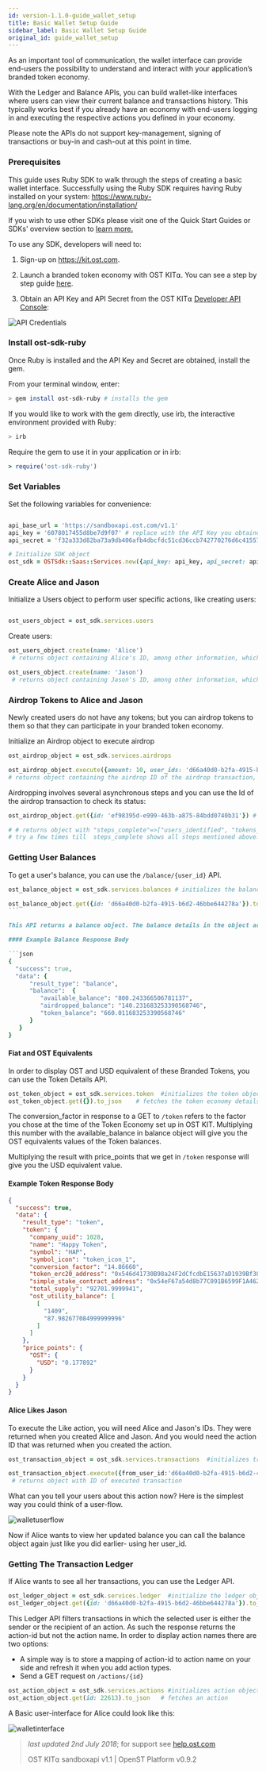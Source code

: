 ```yaml
---
id: version-1.1.0-guide_wallet_setup
title: Basic Wallet Setup Guide
sidebar_label: Basic Wallet Setup Guide
original_id: guide_wallet_setup
---
```


 As an important tool of communication, the wallet interface can provide end-users the possibility to understand and interact with your application’s branded token economy. 

With the Ledger and Balance APIs, you can build wallet-like interfaces where users can view their current balance and transactions history. This typically works best if you already have an economy with end-users logging in and executing the respective actions you defined in your economy. 

Please note the APIs do not support key-management, signing of transactions or buy-in and cash-out at this point in time. 

### Prerequisites 
This guide uses Ruby SDK to walk through the steps of creating a basic wallet interface. Successfully using the Ruby SDK requires having Ruby installed on your system: [<u>https://www.ruby-lang.org/en/documentation/installation/</u>](https://www.ruby-lang.org/en/documentation/installation/)

If you wish to use other SDKs please visit one of the Quick Start Guides or SDKs' overview section to [<u>learn more</u>.](/docs/sdks_overview.html)

To use any SDK, developers will need to:

1. Sign-up on [<u>https://kit.ost.com</u>](https://kit.ost.com).

2. Launch a branded token economy with OST KIT⍺. You can see a step by step guide [<u>here</u>](/docs/kit_overview.html).

3. Obtain an API Key and API Secret from the OST KIT⍺ [<u>Developer API Console</u>](https://kit.ost.com/developer-api-console):

![API Credentials](assets/Developer_section.jpg)

### Install ost-sdk-ruby

Once Ruby is installed and the API Key and Secret are obtained, install the gem.

From your terminal window, enter:

```bash
> gem install ost-sdk-ruby # installs the gem
```

If you would like to work with the gem directly, use irb, the interactive environment provided with Ruby:

```bash
> irb
```

Require the gem to use it in your application or in irb:

```ruby
> require('ost-sdk-ruby')
```

### Set Variables

Set the following variables for convenience:

```ruby

api_base_url = 'https://sandboxapi.ost.com/v1.1'  
api_key = '6078017455d8be7d9f07' # replace with the API Key you obtained earlier
api_secret = 'f32a333d82ba73a9db406afb4dbcfdc51cd36ccb742770276d6c4155783ca8d0' # replace with the API Secret you obtained earlier

# Initialize SDK object
ost_sdk = OSTSdk::Saas::Services.new({api_key: api_key, api_secret: api_secret, api_base_url: api_base_url})

```

### Create Alice and Jason

Initialize a Users object to perform user specific actions, like creating users:

```ruby

ost_users_object = ost_sdk.services.users

```

Create users:

```ruby
ost_users_object.create(name: 'Alice')
 # returns object containing Alice's ID, among other information, which you will need later

ost_users_object.create(name: 'Jason')
 # returns object containing Jason's ID, among other information, which you will need later
```

### Airdrop Tokens to Alice and Jason

Newly created users do not have any tokens; but you can airdrop tokens to them so that they can participate in your branded token economy.


Initialize an Airdrop object to execute airdrop

```ruby
ost_airdrop_object = ost_sdk.services.airdrops
```

```ruby
ost_airdrop_object.execute({amount: 10, user_ids: 'd66a40d0-b2fa-4915-b6d2-46bbe644278a, df7153f1-c1cf-4ae2-b980-f04df1e68bb3'})  # airdrops 10 branded tokens to two users whoes IDs have been specified.
# returns object containing the airdrop ID of the airdrop transaction, among other information, which you will need later
```

Airdropping involves several asynchronous steps and you can use the Id of the airdrop transaction to check its status:

```ruby
ost_airdrop_object.get({id: 'ef98395d-e999-463b-a875-84bdd0740b31'}) # actual airdrop ID will differ

# # returns object with "steps_complete"=>["users_identified", "tokens_transfered", "contract_approved", "allocation_done"]
# try a few times till  steps_complete shows all steps mentioned above.
```

### Getting User Balances
To get a user's balance, you can use the `/balance/{user_id}` API.

```ruby
ost_balance_object = ost_sdk.services.balances # initializes the balance object

ost_balance_object.get({id: 'd66a40d0-b2fa-4915-b6d2-46bbe644278a'}).to_json   # Fetch the user's balance
``` 

This API returns a balance object. The balance details in the object are in (BT) your Branded Tokens. 

#### Example Balance Response Body

```json
{
  "success": true,
  "data": {  
      "result_type": "balance",
      "balance":  {  
         "available_balance": "800.243366506781137",
         "airdropped_balance": "140.231683253390568746",
         "token_balance": "660.011683253390568746"
      }
   }
}
```

#### Fiat and OST Equivalents
In order to display OST and USD equivalent of these Branded Tokens, you can use the Token Details API. 

```ruby
ost_token_object = ost_sdk.services.token  #initializes the token object
ost_token_object.get({}).to_json    # fetches the token economy details
```

The conversion_factor in response to a GET to `/token` refers to the factor you chose at the time of the Token Economy set up in OST KIT. Multiplying this number with the available_balance in balance object will give you the OST equivalents values of the Token balances. 

Multiplying the result with price_points that we get in `/token` response will give you the USD equivalent value.

#### Example Token Response Body
```json
{
  "success": true,
  "data": {
    "result_type": "token",
    "token": {
      "company_uuid": 1028,
      "name": "Happy Token",
      "symbol": "HAP",
      "symbol_icon": "token_icon_1",
      "conversion_factor": "14.86660",
      "token_erc20_address": "0x546d41730B98a24F2dCfcdbE15637aD1939Bf38b",
      "simple_stake_contract_address": "0x54eF67a54d8b77C091B6599F1A462Ec7b4dFc648",
      "total_supply": "92701.9999941",
      "ost_utility_balance": [
        [
          "1409",
          "87.982677084999999996"
        ]
      ]
    },
    "price_points": {
      "OST": {
        "USD": "0.177892"
      }
    }
  }
}
```

#### Alice Likes Jason
To execute the Like action, you will need Alice and Jason's IDs. They were returned when you created Alice and Jason.  And you would need the action ID that was returned when you created the action. 

```ruby
ost_transaction_object = ost_sdk.services.transactions  #initializes transaction module.

ost_transaction_object.execute({from_user_id:'d66a40d0-b2fa-4915-b6d2-46bbe644278a', to_user_id:'df7153f1-c1cf-4ae2-b980-f04df1e68bb3', action_id:'22613'})
 # returns object with ID of executed transaction
```

What can you tell your users about this action now? Here is the simplest way you could think of a user-flow. 

![walletuserflow](assets/WalletFlow.jpg)


Now if Alice wants to view her updated balance you can call the balance object again just like you did earlier- using her user_id.  

### Getting The Transaction Ledger
If Alice wants to see all her transactions, you can use the Ledger API.

```ruby
ost_ledger_object = ost_sdk.services.ledger  #initialize the ledger object 
ost_ledger_object.get({id: 'd66a40d0-b2fa-4915-b6d2-46bbe644278a'}).to_json  # Get all the transactions a particular user did in the economy.
```

This Ledger API filters transactions in which the selected user is either the sender or the recipient of an action. As such the response returns the action-id but not the action name. In order to display action names there are two options:
*  A simple way is to store a mapping of action-id to action name on your side and refresh it when you add action     types.
*  Send a GET request on `/actions/{id}` 

```ruby
ost_action_object = ost_sdk.services.actions #initializes action object
ost_action_object.get(id: 22613).to_json   # fetches an action
```

A Basic user-interface for Alice could look like this: 

![walletinterface](assets/WalletInterface.jpg)



>_last updated 2nd July 2018_; for support see [<u>help.ost.com</u>](https://help.ost.com)
>
> OST KIT⍺ sandboxapi v1.1 | OpenST Platform v0.9.2
